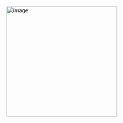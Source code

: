 <img width="292" alt="image" src="https://github.com/user-attachments/assets/9431cd9c-7bf3-444a-bb16-81fc87e857bd" />
